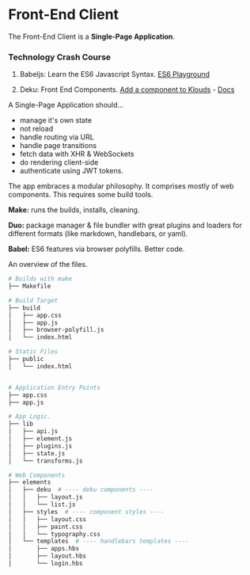 # Front-End Client


The Front-End Client is a **Single-Page Application**.

### Technology Crash Course

1. Babeljs: Learn the ES6 Javascript Syntax. [ES6 Playground](https://babeljs.io/repl/)

2. Deku: Front End Components. [Add a component to Klouds](https://github.com/metadevfoundation/microgrid/tree/master/client/elements) - [Docs](https://github.com/dekujs/deku)

A Single-Page Application should...

- manage it's own state
- not reload
- handle routing via URL
- handle page transitions
- fetch data with XHR & WebSockets
- do rendering client-side
- authenticate using JWT tokens.

The app embraces a modular philosophy. It comprises mostly of web components. This requires some build tools.

**Make:** runs the builds, installs, cleaning.

**Duo:** package manager & file bundler with great plugins and loaders for different formats (like markdown, handlebars, or yaml).

**Babel:** ES6 features via browser polyfills. Better code.

An overview of the files.

```bash
# Builds with make
├── Makefile  

# Build Target
├── build
│   ├── app.css
│   ├── app.js
│   ├── browser-polyfill.js
│   └── index.html

# Static Files
├── public
│   └── index.html


# Application Entry Points
├── app.css
├── app.js

# App Logic.
├── lib
│   ├── api.js
│   ├── element.js
│   ├── plugins.js
│   ├── state.js
│   └── transforms.js

# Web Components
├── elements
│   ├── deku  # ---- deku components ----
│   │   ├── layout.js
│   │   └── list.js
│   ├── styles  # ---- component styles ----
│   │   ├── layout.css
│   │   ├── paint.css
│   │   └── typography.css
│   └── templates  # ---- handlebars templates ----
│       ├── apps.hbs
│       ├── layout.hbs
│       └── login.hbs

```
